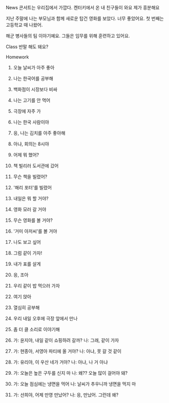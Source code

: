 News
콘서트는 우리집에서 가깝다.
켄터키에서 온 내 친구들이 와요
제가 흥분해요

지난 주말에 나는 부모님과 함께 새로운 탑건 영화를 보았다.  너무 좋았어요. 첫 번째는 고등학교 때 나왔어.

해군 병사들의 팀 이야기예요. 그들은 임무를 위해 훈련하고 있어요.

Class
반말 해도 돼요?

Homework

1. 오늘 날씨가 아주 좋아
2. 나는 한국어를 공부해
3. 백화점이 시장보다 비싸
4. 나는 고기를 안 먹어
5. 극장에 자주 가
6. 나는 한국 사람이야
7. 응, 나는 김치를 아주 좋아해
8. 아냐, 회의는 8시야

1. 어제 뭐 했어?
2. 책 빌리러 도서관에 갔어
3. 무슨 책을 빌렸어?
4. '해리 포터'를 빌렸어
5. 내일은 뭐 할 거야?
6. 영화 모러 갈 거야
7. 무슨 영화를 볼 거야?
8. '거미 아저씨'를 볼 거야
9. 나도 보고 싶어
10. 그럼 같이 가자!
11. 내가 표를 살게
12. 응, 조아

1. 우리 같이 밥 먹으러 가자
2. 여기 앉아
3. 열심히 공부해
4. 우리 내일 오후에 극장 앞에서 만나
5. 좀 더 클 소리로 이야기해

1. 가: 윤지야, 내일 같이 쇼핑하려 갈까?
   나: 그래, 같이 가자
2. 가: 현종아, 서영아 파티에 올 거야?
   나: 아냐, 못 갈 것 같이
3. 가: 유리야, 이 우산 네가 거야?
   나: 아냐, 나 거 아냐
4. 가: 오늘은 높은 구두를 신지 마
   나: 왜?? 오늘 많이 걸어야 돼?
5. 가: 오늘 점심에는 냉면을 먹어
   나: 날씨가 추우니까 냉면을 먹지 마
6. 가: 선희야, 어제 만영 만났어?
   나: 응, 만났어. 그런데 왜?